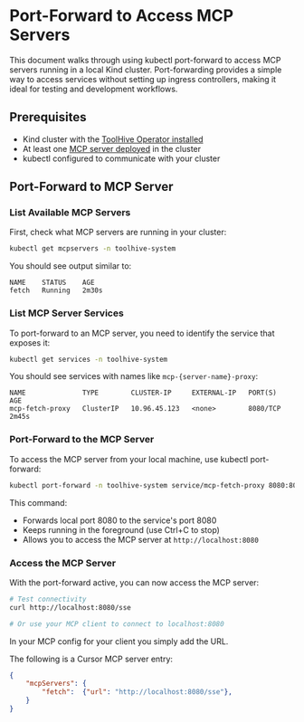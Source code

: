 # Port-Forward to Access MCP Servers

This document walks through using kubectl port-forward to access MCP servers running in a local Kind cluster. Port-forwarding provides a simple way to access services without setting up ingress controllers, making it ideal for testing and development workflows.

## Prerequisites

- Kind cluster with the [ToolHive Operator installed](./deploying-toolhive-operator.md)
- At least one [MCP server deployed](./deploying-mcp-server-with-operator.md) in the cluster
- kubectl configured to communicate with your cluster

## Port-Forward to MCP Server

### List Available MCP Servers

First, check what MCP servers are running in your cluster:

```bash
kubectl get mcpservers -n toolhive-system
```

You should see output similar to:
```
NAME    STATUS    AGE
fetch   Running   2m30s
```

### List MCP Server Services

To port-forward to an MCP server, you need to identify the service that exposes it:

```bash
kubectl get services -n toolhive-system
```

You should see services with names like `mcp-{server-name}-proxy`:
```
NAME              TYPE        CLUSTER-IP     EXTERNAL-IP   PORT(S)    AGE
mcp-fetch-proxy   ClusterIP   10.96.45.123   <none>        8080/TCP   2m45s
```

### Port-Forward to the MCP Server

To access the MCP server from your local machine, use kubectl port-forward:

```bash
kubectl port-forward -n toolhive-system service/mcp-fetch-proxy 8080:8080
```

This command:
- Forwards local port 8080 to the service's port 8080
- Keeps running in the foreground (use Ctrl+C to stop)
- Allows you to access the MCP server at `http://localhost:8080`

### Access the MCP Server

With the port-forward active, you can now access the MCP server:

```bash
# Test connectivity
curl http://localhost:8080/sse

# Or use your MCP client to connect to localhost:8080
```

In your MCP config for your client you simply add the URL.

The following is a Cursor MCP server entry:

```json
{
	"mcpServers": {
		"fetch":  {"url": "http://localhost:8080/sse"},
	}
}
```